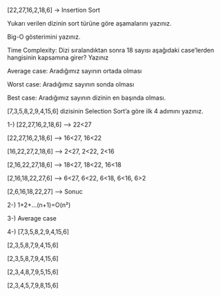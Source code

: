 [22,27,16,2,18,6] -> Insertion Sort

Yukarı verilen dizinin sort türüne göre aşamalarını yazınız.

Big-O gösterimini yazınız.

Time Complexity: Dizi sıralandıktan sonra 18 sayısı aşağıdaki case’lerden hangisinin kapsamına girer? Yazınız

Average case: Aradığımız sayının ortada olması

Worst case: Aradığımız sayının sonda olması

Best case: Aradığımız sayının dizinin en başında olması.

[7,3,5,8,2,9,4,15,6] dizisinin Selection Sort’a göre ilk 4 adımını yazınız.

1-) [22,27,16,2,18,6] —> 22<27

[22,27,16,2,18,6] —> 16<27, 16<22

[16,22,27,2,18,6] —> 2<27, 2<22, 2<16

[2,16,22,27,18,6] —> 18<27, 18<22, 16<18

[2,16,18,22,27,6] —> 6<27, 6<22, 6<18, 6<16, 6>2

[2,6,16,18,22,27] —> Sonuc

2-) 1+2+…(n+1)=O(n²)

3-) Average case

4-) [7,3,5,8,2,9,4,15,6]

[2,3,5,8,7,9,4,15,6]

[2,3,5,8,7,9,4,15,6]

[2,3,4,8,7,9,5,15,6]

[2,3,4,5,7,9,8,15,6]